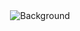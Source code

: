 <div align="center">
  <img src="https://github.com/CrafterMB217/CrafterMB217/blob/main/background.eps"
       alt="Background" /></a>
</div>
